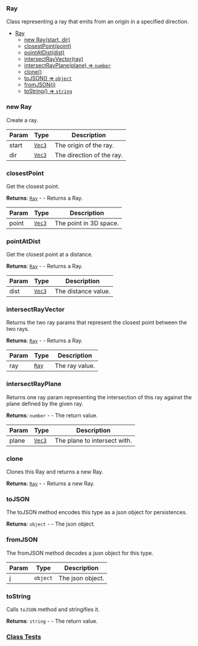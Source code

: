<a name="Ray"></a>

### Ray
Class representing a ray that emits from an origin in a specified direction.



* [Ray](#Ray)
    * [new Ray(start, dir)](#new-Ray)
    * [closestPoint(point)](#closestPoint)
    * [pointAtDist(dist)](#pointAtDist)
    * [intersectRayVector(ray)](#intersectRayVector)
    * [intersectRayPlane(plane) ⇒ <code>number</code>](#intersectRayPlane)
    * [clone()](#clone)
    * [toJSON() ⇒ <code>object</code>](#toJSON)
    * [fromJSON(j)](#fromJSON)
    * [toString() ⇒ <code>string</code>](#toString)

<a name="new_Ray_new"></a>

### new Ray
Create a ray.


| Param | Type | Description |
| --- | --- | --- |
| start | <code>[Vec3](api/Math\Vec3.md)</code> | The origin of the ray. |
| dir | <code>[Vec3](api/Math\Vec3.md)</code> | The direction of the ray. |

<a name="Ray+closestPoint"></a>

### closestPoint
Get the closest point.


**Returns**: [<code>Ray</code>](#Ray) - - Returns a Ray.  

| Param | Type | Description |
| --- | --- | --- |
| point | <code>[Vec3](api/Math\Vec3.md)</code> | The point in 3D space. |

<a name="Ray+pointAtDist"></a>

### pointAtDist
Get the closest point at a distance.


**Returns**: [<code>Ray</code>](#Ray) - - Returns a Ray.  

| Param | Type | Description |
| --- | --- | --- |
| dist | <code>[Vec3](api/Math\Vec3.md)</code> | The distance value. |

<a name="Ray+intersectRayVector"></a>

### intersectRayVector
Returns the two ray params that represent the closest point between the two rays.


**Returns**: [<code>Ray</code>](#Ray) - - Returns a Ray.  

| Param | Type | Description |
| --- | --- | --- |
| ray | [<code>Ray</code>](#Ray) | The ray value. |

<a name="Ray+intersectRayPlane"></a>

### intersectRayPlane
Returns one ray param representing the intersection
of this ray against the plane defined by the given ray.


**Returns**: <code>number</code> - - The return value.  

| Param | Type | Description |
| --- | --- | --- |
| plane | <code>[Vec3](api/Math\Vec3.md)</code> | The plane to intersect with. |

<a name="Ray+clone"></a>

### clone
Clones this Ray and returns a new Ray.


**Returns**: [<code>Ray</code>](#Ray) - - Returns a new Ray.  
<a name="Ray+toJSON"></a>

### toJSON
The toJSON method encodes this type as a json object for persistences.


**Returns**: <code>object</code> - - The json object.  
<a name="Ray+fromJSON"></a>

### fromJSON
The fromJSON method decodes a json object for this type.



| Param | Type | Description |
| --- | --- | --- |
| j | <code>object</code> | The json object. |

<a name="Ray+toString"></a>

### toString
Calls `toJSON` method and stringifies it.


**Returns**: <code>string</code> - - The return value.  


### [Class Tests](api/Math/Ray.test)